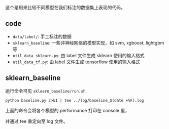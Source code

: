 这个是用来比较不同模型在我们标注的数据集上表现的代码。

## code

- `data/label/`: 手工标注的数据
- `sklearn_baseline`: 一些非神经网络的模型实现，如 svm, xgboost, lightgbm 等
- `util_data_sklearn.py`: 由 label 文件生成 sklearn 使用的输入格式
- `util_data_tf.py`: 由 label 文件生成 tensorflow 使用的输入格式

## sklearn_baseline

运行命令可见 `sklearn_baseline/run.sh`.

```
python baseline.py 2>&1 | tee ../log/baseline_$(date +%F).log
```

上面的命令会将各个模型的 performance 打印在 console 里，

并通过 tee 重定向至 log 文件。
